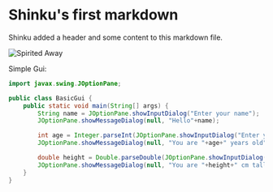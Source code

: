 # <h1>Shinku's first markdown</h1>

Shinku added a header and some content to this markdown file.

![Spirited Away](https://i.pinimg.com/564x/77/7d/53/777d53a417aa60cb3854cf88f14a6f6a.jpg)

Simple Gui:

``` java
import javax.swing.JOptionPane;

public class BasicGui {
    public static void main(String[] args) {
        String name = JOptionPane.showInputDialog("Enter your name");
        JOptionPane.showMessageDialog(null, "Hello"+name);

        int age = Integer.parseInt(JOptionPane.showInputDialog("Enter your age"));
        JOptionPane.showMessageDialog(null, "You are "+age+" years old");

        double height = Double.parseDouble(JOptionPane.showInputDialog("Enter your height"));
        JOptionPane.showMessageDialog(null, "You are "+height+" cm tall");
    }
}
```
